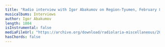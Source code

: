 ```yaml
---
title: "Radio interview with Igor Abakumov on Region-Tyumen, February 8, 2001"
musicalbums: Interviews
author: Igor Abakumov
length: 1804
isInstrumental: false
mediaFileUrl: "https://archive.org/download/radiolaria-miscellaneous/2001-02-08_interview_region-tyumen.mp3"
hasChords: false
---
```



